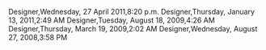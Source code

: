 ﻿Designer,Wednesday, 27 April 2011,8:20 p.m.Designer,Thursday, January 13, 2011,2:49 AMDesigner,Tuesday, August 18, 2009,4:26 AMDesigner,Thursday, March 19, 2009,2:02 AMDesigner,Wednesday, August 27, 2008,3:58 PM